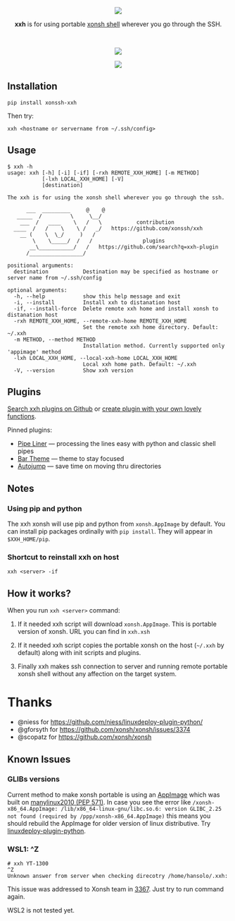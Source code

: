 <p align="center">
  <img src="https://avatars2.githubusercontent.com/u/57318034?s=60&v=4&"><br>
  <p align="center">
    <b>xxh</b> is for using portable <a href="https://xon.sh/">xonsh shell</a> wherever you go through the SSH.
  </p>
</p>
<br>
<p align="center">  
  <a href="https://asciinema.org/a/osSEzqnmH9pMYEZibNe2K7ZL7" target="_blank"><img src="https://asciinema.org/a/osSEzqnmH9pMYEZibNe2K7ZL7.svg"></a>
</p>

<p align="center">  
  <a href="https://pypi.org/project/xonssh-xxh/" target="_blank" alt="PyPI Latest Release"><img src="https://img.shields.io/pypi/v/xonssh-xxh.svg"></a>
</p>

## Installation
```
pip install xonssh-xxh
```
Then try:
```
xxh <hostname or servername from ~/.ssh/config>
```

## Usage
```
$ xxh -h
usage: xxh [-h] [-i] [-if] [-rxh REMOTE_XXH_HOME] [-m METHOD]
           [-lxh LOCAL_XXH_HOME] [-V]
           [destination]

The xxh is for using the xonsh shell wherever you go through the ssh. 

      ___  _________     @    @    
   _____  /         \     \__/     
    ___  /   ____    \   /   \           contribution
  ____  /   /    \    \ /   _/   https://github.com/xonssh/xxh   
    __ (    \  \_/     )   /          
        \    \_____/  /   /                plugins            
       __\___________/   /   https://github.com/search?q=xxh-plugin
      /_________________/       

positional arguments:
  destination           Destination may be specified as hostname or server name from ~/.ssh/config

optional arguments:
  -h, --help            show this help message and exit
  -i, --install         Install xxh to distanation host
  -if, --install-force  Delete remote xxh home and install xonsh to distanation host
  -rxh REMOTE_XXH_HOME, --remote-xxh-home REMOTE_XXH_HOME
                        Set the remote xxh home directory. Default: ~/.xxh
  -m METHOD, --method METHOD
                        Installation method. Currently supported only 'appimage' method
  -lxh LOCAL_XXH_HOME, --local-xxh-home LOCAL_XXH_HOME
                        Local xxh home path. Default: ~/.xxh
  -V, --version         Show xxh version
```

## Plugins

[Search xxh plugins on Github](https://github.com/search?q=xxh-plugin&type=Repositories) or [create plugin with your own lovely functions](README.plugins.md).

Pinned plugins:

* [Pipe Liner](https://github.com/xonssh/xxh-plugin-pipe-liner) — processing the lines easy with python and classic shell pipes
* [Bar Theme](https://github.com/xonssh/xxh-plugin-theme-bar) — theme to stay focused
* [Autojump](https://github.com/xonssh/xxh-plugin-autojump) — save time on moving thru directories

## Notes

### Using pip and python

The xxh xonsh will use pip and python from `xonsh.AppImage` by default. You can install pip packages ordinally with `pip install`. They will appear in `$XXH_HOME/pip`.

### Shortcut to reinstall xxh on host
```
xxh <server> -if
```

## How it works?

When you run `xxh <server>` command:

1. If it needed xxh script will download `xonsh.AppImage`. This is portable version of xonsh. URL you can find in `xxh.xsh`

2. If it needed xxh script copies the portable xonsh on the host (`~/.xxh` by default) along with init scripts and plugins.

3. Finally xxh makes ssh connection to server and running remote portable xonsh shell without any affection on the target system.

# Thanks

* @niess for https://github.com/niess/linuxdeploy-plugin-python/
* @gforsyth for https://github.com/xonsh/xonsh/issues/3374
* @scopatz for https://github.com/xonsh/xonsh

## Known Issues

### GLIBs versions

Current method to make xonsh portable is using an [AppImage](https://appimage.org/) which was built on [manylinux2010 (PEP 571)](https://github.com/niess/linuxdeploy-plugin-python/issues/12). In case you see the error like ``/xonsh-x86_64.AppImage: /lib/x86_64-linux-gnu/libc.so.6: version GLIBC_2.25 not found (required by /ppp/xonsh-x86_64.AppImage)`` this means you should rebuild the AppImage for older version of linux distributive. Try [linuxdeploy-plugin-python](https://github.com/niess/linuxdeploy-plugin-python/).

### WSL1: ^Z

```
# xxh YT-1300
^Z
Unknown answer from server when checking direcotry /home/hansolo/.xxh:
```
This issue was addressed to Xonsh team in [3367](https://github.com/xonsh/xonsh/issues/3367). Just try to run command again.

WSL2 is not tested yet.
